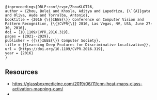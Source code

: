 ```
@inproceedings{DBLP:conf/cvpr/ZhouKLOT16,
author = {Zhou, Bolei and Khosla, Aditya and Lapedriza, {\`{A}}gata and Oliva, Aude and Torralba, Antonio},
booktitle = {2016 {\{}IEEE{\}} Conference on Computer Vision and Pattern Recognition, {\{}CVPR{\}} 2016, Las Vegas, NV, USA, June 27-30, 2016},
doi = {10.1109/CVPR.2016.319},
pages = {2921--2929},
publisher = {{\{}IEEE{\}} Computer Society},
title = {{Learning Deep Features for Discriminative Localization}},
url = {https://doi.org/10.1109/CVPR.2016.319},
year = {2016}
}
```




## Resources
- https://glassboxmedicine.com/2019/06/11/cnn-heat-maps-class-activation-mapping-cam/
- 